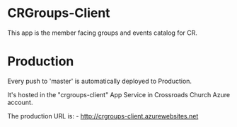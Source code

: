 # CRGroups-Client
This app is the member facing groups and events catalog for CR.

# Production
Every push to 'master' is automatically deployed to Production.

It's hosted in the "crgroups-client" App Service in Crossroads Church Azure account.

The production URL is:
    - http://crgroups-client.azurewebsites.net

